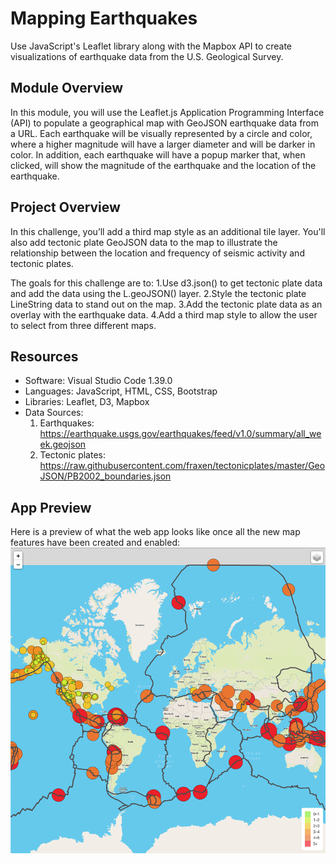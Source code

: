 # Mapping Earthquakes
Use JavaScript's Leaflet library along with the Mapbox API to create visualizations of earthquake data from the U.S. Geological Survey.

## Module Overview
In this module, you will use the Leaflet.js Application Programming Interface (API) to populate a geographical map with GeoJSON earthquake data from a URL. Each earthquake will be visually represented by a circle and color, where a higher magnitude will have a larger diameter and will be darker in color. In addition, each earthquake will have a popup marker that, when clicked, will show the magnitude of the earthquake and the location of the earthquake.

## Project Overview
In this challenge, you’ll add a third map style as an additional tile layer. You'll also add tectonic plate GeoJSON data to the map to illustrate the relationship between the location and frequency of seismic activity and tectonic plates.

The goals for this challenge are to:
1.Use d3.json() to get tectonic plate data and add the data using the L.geoJSON() layer.
2.Style the tectonic plate LineString data to stand out on the map.
3.Add the tectonic plate data as an overlay with the earthquake data.
4.Add a third map style to allow the user to select from three different maps.

## Resources

- Software: Visual Studio Code 1.39.0
- Languages: JavaScript, HTML, CSS, Bootstrap
- Libraries: Leaflet, D3, Mapbox
- Data Sources:
  1. Earthquakes: https://earthquake.usgs.gov/earthquakes/feed/v1.0/summary/all_week.geojson
  2. Tectonic plates: https://raw.githubusercontent.com/fraxen/tectonicplates/master/GeoJSON/PB2002_boundaries.json

## App Preview

Here is a preview of what the web app looks like once all the new map features have been created and enabled:
![alt text](https://github.com/jbtrahin/Mapping_Earthquakes/blob/Earthquake_Challenge/Earthquake_Challenge/leaflet_app_preview.png)
